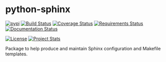 # python-sphinx

[![pypi](https://img.shields.io/pypi/v/steenzout.sphinx.svg)](https://pypi.python.org/pypi/steenzout.sphinx/)
[![Build Status](https://travis-ci.org/steenzout/python-sphinx.svg?branch=master)](https://travis-ci.org/steenzout/python-sphinx)
[![Coverage Status](https://coveralls.io/repos/github/steenzout/python-sphinx/badge.svg?branch=master)](https://coveralls.io/r/steenzout/python-sphinx)
[![Requirements Status](https://requires.io/github/steenzout/python-sphinx/requirements.svg?branch=master)](https://requires.io/github/steenzout/python-sphinx/requirements/?branch=master)
[![Documentation Status](https://readthedocs.org/projects/python-steenzout-sphinx/badge/?version=latest)](http://python-steenzout-sphinx.readthedocs.io/en/latest/?badge=latest)

[![License](https://img.shields.io/badge/license-Apache%20License%202.0-blue.svg?style=flat)][license]
[![Project Stats](https://www.openhub.net/p/python-steenzout-sphinx/widgets/project_thin_badge.gif)](https://www.openhub.net/p/python-steenzout-sphinx/)

Package to help produce and maintain Sphinx configuration and Makefile templates.

[license]:  https://raw.githubusercontent.com/steenzout/python-sphinx/master/LICENSE    "License"
